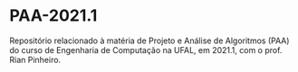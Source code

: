 # PAA-2021.1
Repositório relacionado à matéria de Projeto e Análise de Algoritmos (PAA) do curso de Engenharia de Computação na UFAL, em 2021.1, com o prof. Rian Pinheiro.
